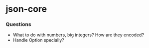 # json-core

### Questions

-   What to do with numbers, big integers? How are they encoded?
-   Handle Option specially?
